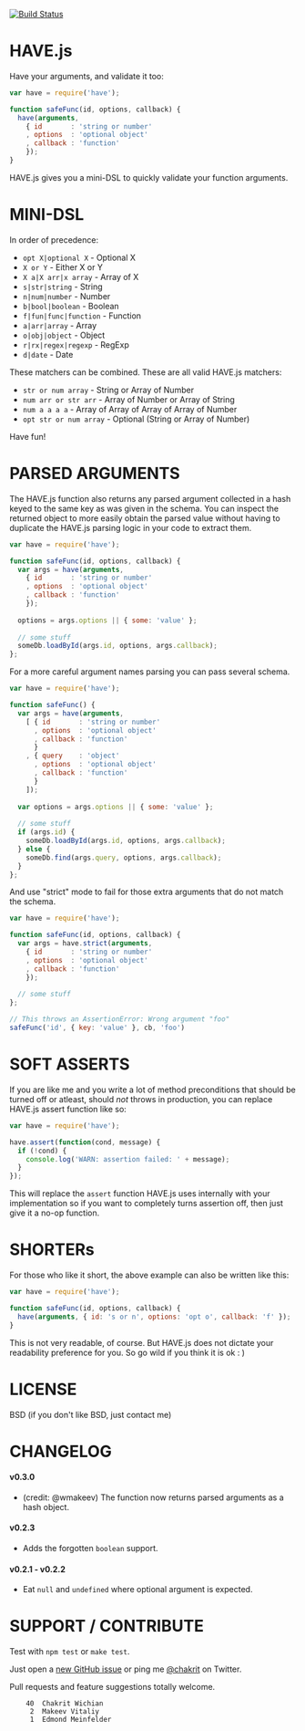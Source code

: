 
[![Build Status](https://travis-ci.org/chakrit/have.png?branch=master)](https://travis-ci.org/chakrit/have)

# HAVE.js

Have your arguments, and validate it too:

```js
var have = require('have');

function safeFunc(id, options, callback) {
  have(arguments,
    { id       : 'string or number'
    , options  : 'optional object'
    , callback : 'function'
    });
}
```

HAVE.js gives you a mini-DSL to quickly validate your function arguments.

# MINI-DSL

In order of precedence:

* `opt X|optional X` - Optional X
* `X or Y` - Either X or Y
* `X a|X arr|x array` - Array of X
* `s|str|string` - String
* `n|num|number` - Number
* `b|bool|boolean` - Boolean
* `f|fun|func|function` - Function
* `a|arr|array` - Array
* `o|obj|object` - Object
* `r|rx|regex|regexp` - RegExp
* `d|date` - Date

These matchers can be combined. These are all valid HAVE.js matchers:

* `str or num array` - String or Array of Number
* `num arr or str arr` - Array of Number or Array of String
* `num a a a a` - Array of Array of Array of Array of Number
* `opt str or num array` - Optional (String or Array of Number)

Have fun!

# PARSED ARGUMENTS

The HAVE.js function also returns any parsed argument collected in a hash keyed to the
same key as was given in the schema. You can inspect the returned object to more easily
obtain the parsed value without having to duplicate the HAVE.js parsing logic in your code
to extract them.

```js
var have = require('have');

function safeFunc(id, options, callback) {
  var args = have(arguments,
    { id       : 'string or number'
    , options  : 'optional object'
    , callback : 'function'
    });
  
  options = args.options || { some: 'value' };
  
  // some stuff
  someDb.loadById(args.id, options, args.callback);
};
```

For a more careful argument names parsing you can pass several schema.

```js
var have = require('have');

function safeFunc() {
  var args = have(arguments,
    [ { id       : 'string or number'
      , options  : 'optional object'
      , callback : 'function'
      }
    , { query    : 'object'
      , options  : 'optional object'
      , callback : 'function'
      }
    ]);
  
  var options = args.options || { some: 'value' };
  
  // some stuff
  if (args.id) {
    someDb.loadById(args.id, options, args.callback);
  } else {
    someDb.find(args.query, options, args.callback);    
  }
};
```

And use "strict" mode to fail for those extra arguments that do not match the schema.

```js
var have = require('have');

function safeFunc(id, options, callback) {
  var args = have.strict(arguments,
    { id       : 'string or number'
    , options  : 'optional object'
    , callback : 'function'
    });
  
  // some stuff
};

// This throws an AssertionError: Wrong argument "foo"
safeFunc('id', { key: 'value' }, cb, 'foo') 
```

# SOFT ASSERTS

If you are like me and you write a lot of method preconditions that should be turned off
or atleast, should *not* throws in production, you can replace HAVE.js assert function
like so:

```js
var have = require('have');

have.assert(function(cond, message) {
  if (!cond) {
    console.log('WARN: assertion failed: ' + message);
  }
});
```

This will replace the `assert` function HAVE.js uses internally with your implementation
so if you want to completely turns assertion off, then just give it a no-op function.

# SHORTERs

For those who like it short, the above example can also be written like this:

```js
var have = require('have');

function safeFunc(id, options, callback) {
  have(arguments, { id: 's or n', options: 'opt o', callback: 'f' });
}
```

This is not very readable, of course. But HAVE.js does not dictate your readability
preference for you. So go wild if you think it is ok : )

# LICENSE

BSD (if you don't like BSD, just contact me)

# CHANGELOG

#### v0.3.0

* (credit: @wmakeev) The function now returns parsed arguments as a hash object.

#### v0.2.3

* Adds the forgotten `boolean` support.

#### v0.2.1 - v0.2.2

* Eat `null` and `undefined` where optional argument is expected.

# SUPPORT / CONTRIBUTE

Test with `npm test` or `make test`.

Just open a [new GitHub issue](https://github.com/chakrit/have/issues/new) or ping me
[@chakrit](https://twitter.com/chakrit) on Twitter.

Pull requests and feature suggestions totally welcome.

```
    40	Chakrit Wichian
     2	Makeev Vitaliy
     1	Edmond Meinfelder
```
